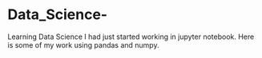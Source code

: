 # Data_Science-
Learning Data Science
I had just started working in  jupyter notebook.
Here is some of my work using pandas and numpy.
